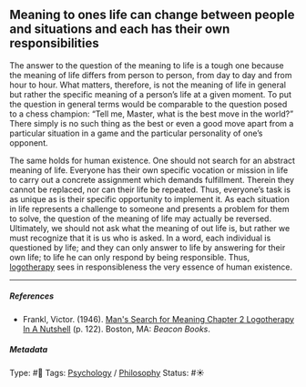## Meaning to ones life can change between people and situations and each has their own responsibilities

The answer to the question of the meaning to life is a tough one because the meaning of life differs from person to person, from day to day and from hour to hour. What matters, therefore, is not the meaning of life in general but rather the specific meaning of a person’s life at a given moment. To put the question in general terms would be comparable to the question posed to a chess champion: “Tell me, Master, what is the best move in the world?” There simply is no such thing as the best or even a good move apart from a particular situation in a game and the particular personality of one’s opponent.

The same holds for human existence. One should not search for an abstract meaning of life. Everyone has their own specific vocation or mission in life to carry out a concrete assignment which demands fulfillment. Therein they cannot be replaced, nor can their life be repeated. Thus, everyone’s task is as unique as is their specific opportunity to implement it. As each situation in life represents a challenge to someone and presents a problem for them to solve, the question of the meaning of life may actually be reversed. Ultimately, we should not ask what the meaning of out life is, but rather we must recognize that it is us who is asked. In a word, each individual is questioned by life; and they can only answer to life by answering for their own life; to life he can only respond by being responsible. Thus, [logotherapy]() sees in responsibleness the very essence of human existence.

---

##### References

* Frankl, Victor. (1946). [Man's Search for Meaning Chapter 2 Logotherapy In A Nutshell](Man's%20Search%20for%20Meaning%20Chapter%202%20Logotherapy%20In%20A%20Nutshell.md) (p. 122). Boston, MA: *Beacon Books*. 

##### Metadata

Type: #🔴 
Tags: [Psychology](Psychology.md) / [Philosophy](Philosophy.md)
Status: #☀️ 
